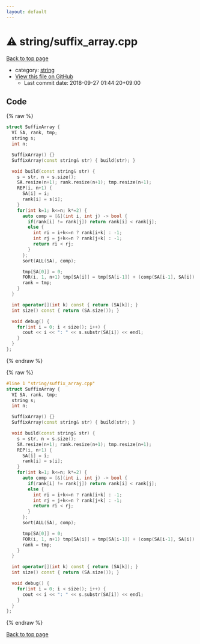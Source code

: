 ```yaml
---
layout: default
---
```


<!-- mathjax config similar to math.stackexchange -->
<script type="text/javascript" async
  src="https://cdnjs.cloudflare.com/ajax/libs/mathjax/2.7.5/MathJax.js?config=TeX-MML-AM_CHTML">
</script>
<script type="text/x-mathjax-config">
  MathJax.Hub.Config({
    TeX: { equationNumbers: { autoNumber: "AMS" }},
    tex2jax: {
      inlineMath: [ ['$','$'] ],
      processEscapes: true
    },
    "HTML-CSS": { matchFontHeight: false },
    displayAlign: "left",
    displayIndent: "2em"
  });
</script>

<script type="text/javascript" src="https://cdnjs.cloudflare.com/ajax/libs/jquery/3.4.1/jquery.min.js"></script>
<script src="https://cdn.jsdelivr.net/npm/jquery-balloon-js@1.1.2/jquery.balloon.min.js" integrity="sha256-ZEYs9VrgAeNuPvs15E39OsyOJaIkXEEt10fzxJ20+2I=" crossorigin="anonymous"></script>
<script type="text/javascript" src="../../assets/js/copy-button.js"></script>
<link rel="stylesheet" href="../../assets/css/copy-button.css" />


# :warning: string/suffix_array.cpp

<a href="../../index.html">Back to top page</a>

* category: <a href="../../index.html#b45cffe084dd3d20d928bee85e7b0f21">string</a>
* <a href="{{ site.github.repository_url }}/blob/master/string/suffix_array.cpp">View this file on GitHub</a>
    - Last commit date: 2018-09-27 01:44:20+09:00




## Code

<a id="unbundled"></a>
{% raw %}
```cpp
struct SuffixArray {
  VI SA, rank, tmp;
  string s;
  int n;

  SuffixArray() {}
  SuffixArray(const string& str) { build(str); }

  void build(const string& str) {
    s = str, n = s.size();
    SA.resize(n+1); rank.resize(n+1); tmp.resize(n+1);
    REP(i, n+1) {
      SA[i] = i;
      rank[i] = s[i];
    }
    for(int k=1; k<=n; k*=2) {
      auto comp = [&](int i, int j) -> bool {
        if(rank[i] != rank[j]) return rank[i] < rank[j];
        else {
          int ri = i+k<=n ? rank[i+k] : -1;
          int rj = j+k<=n ? rank[j+k] : -1;
          return ri < rj;
        }
      };
      sort(ALL(SA), comp);

      tmp[SA[0]] = 0;
      FOR(i, 1, n+1) tmp[SA[i]] = tmp[SA[i-1]] + (comp(SA[i-1], SA[i]) ? 1 : 0);
      rank = tmp;
    }
  }

  int operator[](int k) const { return (SA[k]); }
  int size() const { return (SA.size()); }

  void debug() {
    for(int i = 0; i < size(); i++) {
      cout << i << ": " << s.substr(SA[i]) << endl;
    }
  }
};
```
{% endraw %}

<a id="bundled"></a>
{% raw %}
```cpp
#line 1 "string/suffix_array.cpp"
struct SuffixArray {
  VI SA, rank, tmp;
  string s;
  int n;

  SuffixArray() {}
  SuffixArray(const string& str) { build(str); }

  void build(const string& str) {
    s = str, n = s.size();
    SA.resize(n+1); rank.resize(n+1); tmp.resize(n+1);
    REP(i, n+1) {
      SA[i] = i;
      rank[i] = s[i];
    }
    for(int k=1; k<=n; k*=2) {
      auto comp = [&](int i, int j) -> bool {
        if(rank[i] != rank[j]) return rank[i] < rank[j];
        else {
          int ri = i+k<=n ? rank[i+k] : -1;
          int rj = j+k<=n ? rank[j+k] : -1;
          return ri < rj;
        }
      };
      sort(ALL(SA), comp);

      tmp[SA[0]] = 0;
      FOR(i, 1, n+1) tmp[SA[i]] = tmp[SA[i-1]] + (comp(SA[i-1], SA[i]) ? 1 : 0);
      rank = tmp;
    }
  }

  int operator[](int k) const { return (SA[k]); }
  int size() const { return (SA.size()); }

  void debug() {
    for(int i = 0; i < size(); i++) {
      cout << i << ": " << s.substr(SA[i]) << endl;
    }
  }
};
```
{% endraw %}

<a href="../../index.html">Back to top page</a>

